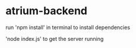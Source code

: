 # atrium-backend

run 'npm install' in terminal to install dependencies

'node index.js' to get the server running

